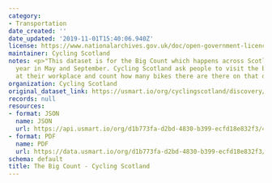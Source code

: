 ```yaml
---
category:
- Transportation
date_created: ''
date_updated: '2019-11-01T15:40:06.940Z'
license: https://www.nationalarchives.gov.uk/doc/open-government-licence/version/3/
maintainer: Cycling Scotland
notes: <p>"This dataset is for the Big Count which happens across Scotland twice a
  year in May and September. Cycling Scotland ask people to visit the bike parking
  at their workplace and count how many bikes there are there on that day."</p>
organization: Cycling Scotland
original_dataset_link: https://usmart.io/org/cyclingscotland/discovery/discovery-view-detail/ee8e8ff1-00df-4e3e-b857-92ebfa369fa0
records: null
resources:
- format: JSON
  name: JSON
  url: https://api.usmart.io/org/d1b773fa-d2bd-4830-b399-ecfd18e832f3/4ecae34e-9382-404e-8728-a97df2f36b73/1/urql
- format: PDF
  name: PDF
  url: https://data.usmart.io/org/d1b773fa-d2bd-4830-b399-ecfd18e832f3/additionalDocumentation/0927d3a0-29af-433a-b7f8-059e02abd507/Cycling%20Friendly%20Employer%20handbook%20-%20Cycling%20Scotland.pdf
schema: default
title: The Big Count - Cycling Scotland
---
```

